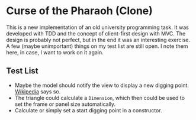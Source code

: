 # Curse of the Pharaoh (Clone)

This is a new implementation of an old university programming task. It was developed with TDD and the concept of
client-first design with MVC. The design is probably not perfect, but in the end it was an interesting exercise. A few
(maybe unimportant) things on my test list are still open. I note them here, in case, I want to work on it again.

## Test List

- Maybe the model should notify the view to display a new digging point.
  [Wikipedia](https://de.wikipedia.org/wiki/Model_View_Controller#Modell_(model)) says so.
- The triangle could calculate a ``Dimension``, which then could be used to set the frame or panel size automatically.
- Calculate or simply set a start digging point in a constructor.

